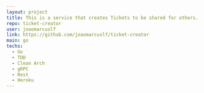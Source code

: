 ```yaml
---
layout: project
title: This is a service that creates Tickets to be shared for others.
repo: ticket-creator
user: joaomarcuslf
link: https://github.com/joaomarcuslf/ticket-creator
main: go
techs:
  - Go
  - TDD
  - Clean Arch
  - gRPC
  - Rest
  - Heroku
---
```

